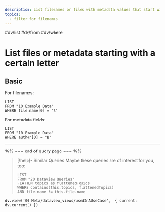 ```yaml
---
description: List filenames or files with metadata values that start with a specific character
topics:
  - filter for filenames
---
```

#dv/list #dv/from #dv/where 

# List files or metadata starting with a certain letter

## Basic 

For filenames:
```dataview
LIST
FROM "10 Example Data"
WHERE file.name[0] = "A"
```

For metadata fields:

```dataview
LIST
FROM "10 Example Data"
WHERE author[0] = "B"
```

---
%% === end of query page === %%
> [!help]- Similar Queries
> Maybe these queries are of interest for you, too:
> ```dataview
> LIST
> FROM "20 Dataview Queries"
> FLATTEN topics as flattenedTopics
> WHERE contains(this.topics, flattenedTopics)
> AND file.name != this.file.name
> ```

```dataviewjs
dv.view('00 Meta/dataview_views/usedInAUseCase',  { current: dv.current() })
```